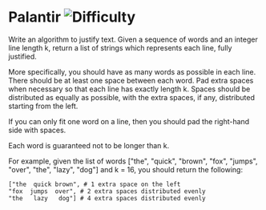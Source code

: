 # Palantir ![Difficulty](https://img.shields.io/badge/-MEDIUM-yellow)
	
Write an algorithm to justify text. Given a sequence of words
and an integer line length k, return a list of strings which represents each
line, fully justified.
	
More specifically, you should have as many words as possible in each line.
There should be at least one space between each word. Pad extra spaces when necessary
so that each line has exactly length k. Spaces should be distributed as
equally as possible, with the extra spaces, if any, distributed starting
from the left.
	
If you can only fit one word on a line, then you should pad the right-hand side
with spaces.
	
Each word is guaranteed not to be longer than k.
	
For example, given the list of words ["the", "quick", "brown", "fox", "jumps", "over", "the", "lazy", "dog"] and k = 16, you should return the following:
	
```
["the  quick brown", # 1 extra space on the left
"fox  jumps  over", # 2 extra spaces distributed evenly
"the   lazy   dog"] # 4 extra spaces distributed evenly
```
	
